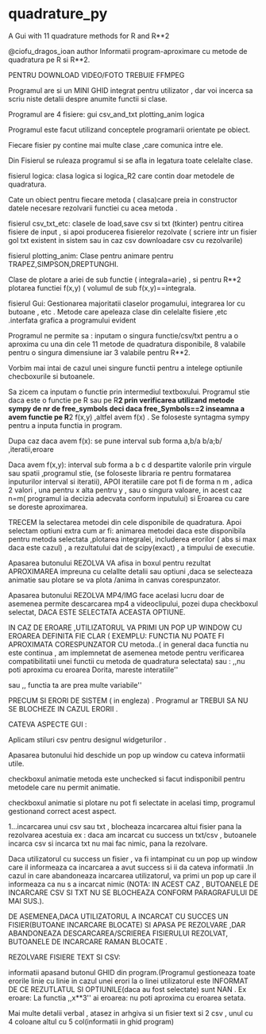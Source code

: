 # quadrature_py
A Gui with 11 quadrature methods for R and R**2

@ciofu_dragos_ioan author
Informatii program-aproximare cu metode 
de quadratura pe R si R**2.


PENTRU DOWNLOAD VIDEO/FOTO TREBUIE FFMPEG

Programul are si un MINI GHID integrat
pentru utilizator , dar voi incerca sa 
scriu niste detalii despre anumite functii
si clase.





Programul are 4 fisiere:
gui 
csv_and_txt
plotting_anim
logica


Programul este facut utilizand conceptele
programarii orientate pe obiect.

Fiecare fisier py contine mai multe clase ,care 
comunica intre ele.

Din Fisierul  se ruleaza
programul si se afla in legatura
toate celelalte clase.


fisierul logica: clasa logica si logica_R2 care contin doar metodele de quadratura.

Cate un obiect pentru fiecare metoda ( clasa)care preia in constructor datele necesare rezolvarii functiei cu acea metoda .


fisierul csv_txt_etc: clasele de load,save csv si txt (tkinter) pentru citirea fisiere de input , si apoi producerea fisierelor rezolvate ( scriere intr un fisier gol txt existent in sistem sau in caz csv downloadare csv cu rezolvarile)

fisierul plotting_anim:
Clase pentru animare pentru TRAPEZ,SIMPSON,DREPTUNGHI.

Clase de plotare a ariei de sub functie ( integrala=arie) , si pentru R**2 plotarea functiei f(x,y) ( volumul de sub f(x,y)==integrala.

fisierul Gui: 
Gestionarea majoritatii claselor progamului, integrarea lor cu butoane , etc . Metode care apeleaza clase din celelalte fisiere ,etc .interfata grafica a programului evident

Programul ne permite sa :
inputam o singura functie/csv/txt pentru a o aproxima 
cu una din cele 11 metode de quadratura disponibile, 8 valabile pentru o singura dimensiune iar 3 valabile pentru R**2.

Vorbim mai intai de cazul unei singure functii pentru a intelege optiunile  checboxurile si butoanele.

Sa zicem ca inputam o functie prin intermediul textboxului.
Programul stie daca este o functie pe R sau pe R**2 prin verificarea utilizand metode sympy de nr de free_symbols deci daca free_Symbols==2 inseamna a avem functie pe R**2 f(x,y) ,altfel avem f(x) . Se foloseste syntagma sympy pentru a inputa functia in program.

Dupa caz daca avem f(x):
se pune interval sub forma a,b/a b/a;b/ ,iteratii,eroare

Daca avem f(x,y):
interval sub forma a b c d despartite valorile
prin virgule sau spatii ,programul stie, (se foloseste libraria re pentru formatarea inputurilor interval si iteratii), APOI iteratiile care pot fi de forma n m , adica 2 valori , una pentru x alta pentru y , sau o singura valoare, in acest caz n=m( programul ia decizia adecvata conform inputului) si Eroarea cu care se doreste aproximarea.

TRECEM la selectarea metodei din cele disponibile de quadratura.
Apoi selectam optiuni extra cum ar  fi: 
animarea metodei daca este disponibila pentru metoda selectata ,plotarea integralei, includerea erorilor ( abs si max daca este cazul) , a rezultatului dat de scipy(exact) , a timpului de executie.

Apasarea butonului REZOLVA VA afisa in boxul pentru rezultat APROXIMAREA impreuna cu celallte detalii sau optiuni ,daca se selecteaza animatie sau plotare se va plota /anima in canvas corespunzator.

Apasarea butonului REZOLVA MP4/IMG face acelasi lucru doar de asemenea permite descarcarea mp4 a videoclipului, pozei dupa checkboxul selectat, DACA ESTE SELECTATA ACEASTA OPTIUNE.

IN CAZ DE EROARE ,UTILIZATORUL VA PRIMI UN POP UP WINDOW CU EROAREA DEFINITA FIE CLAR ( EXEMPLU: FUNCTIA NU POATE FI APROXIMATA CORESPUNZATOR CU metoda..( in general daca functia nu este continua , am implemnetat de asemenea metode pentru verificarea compatibilitatii unei functii cu metoda de quadratura selectata) sau : ,,nu poti aproxima cu eroarea Dorita, mareste interatiile''

sau ,, functia ta are prea multe variabile''

PRECUM SI ERORI DE SISTEM ( in engleza) . Programul ar TREBUI SA NU SE BLOCHEZE IN CAZUL ERORII .

CATEVA ASPECTE GUI : 

Aplicam stiluri csv pentru designul widgeturilor .


Apasarea butonului hid deschide un pop up window cu cateva informatii utile.

checkboxul animatie metoda este unchecked si facut indisponibil pentru metodele care nu permit animatie.

checkboxul animatie si plotare nu pot fi selectate in acelasi timp, programul gestionand correct acest aspect.

1...incarcarea unui csv sau txt , blocheaza incarcarea altui fisier pana la rezolvarea acestuia ex : daca am incarcat cu success un txt/csv , butoanele incarca csv si incarca txt nu mai fac nimic, pana la rezolvare.

Daca utilizatorul cu success un fisier , va fi intampinat cu un pop up window care il informeaza ca incarcarea a avut success 
si ii da cateva informatii .In cazul in care abandoneaza incarcarea utilizatorul, va primi un pop up care il informeaza ca nu s a incarcat nimic (NOTA: IN ACEST CAZ , BUTOANELE DE INCARCARE CSV SI TXT NU SE BLOCHEAZA CONFORM PARAGRAFULUI DE MAI SUS.).

DE ASEMENEA,DACA UTILIZATORUL A INCARCAT CU SUCCES UN FISIER(BUTOANE INCARCARE BLOCATE) SI APASA PE REZOLVARE ,DAR ABANDONEAZA DESCARCAREA/SCRIEREA FISIERULUI REZOLVAT, BUTOANELE DE INCARCARE RAMAN BLOCATE .





REZOLVARE FISIERE TEXT SI CSV:

informatii apasand butonul GHID din program.(Programul gestioneaza toate erorile linie cu linie in cazul unei erori la o linei utilizatorul este INFORMAT DE CE REZUTLATUL SI OPTIUNILE(daca au fost selectate) sunt NAN . 
Ex eroare: La functia ,,x**3'' ai eroarea:
nu poti aproxima cu eroarea setata.

Mai multe detalii verbal , atasez in arhgiva si un fisier text si 2 csv , unul cu 4 coloane altul cu 5 col(informatii in ghid program) 






